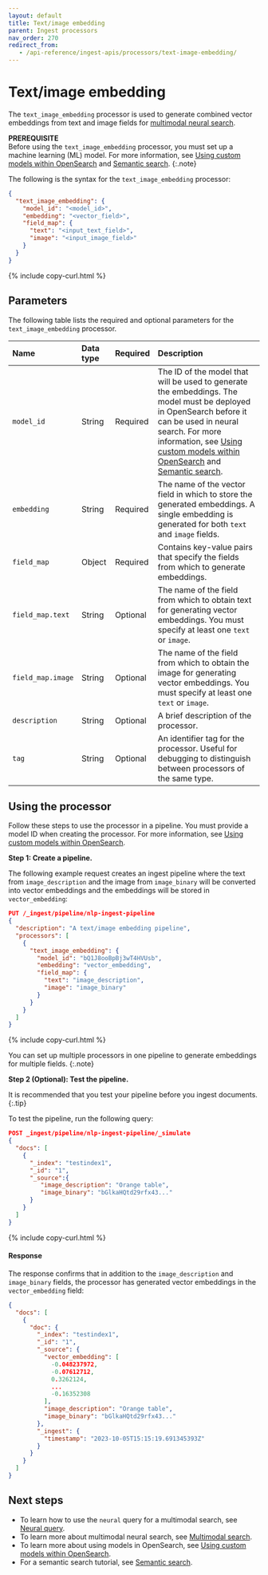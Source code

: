 ```yaml
---
layout: default
title: Text/image embedding
parent: Ingest processors
nav_order: 270
redirect_from:
   - /api-reference/ingest-apis/processors/text-image-embedding/
---
```


# Text/image embedding

The `text_image_embedding` processor is used to generate combined vector embeddings from text and image fields for [multimodal neural search]({{site.url}}{{site.baseurl}}/search-plugins/neural-multimodal-search/). 

**PREREQUISITE**<br>
Before using the `text_image_embedding` processor, you must set up a machine learning (ML) model. For more information, see [Using custom models within OpenSearch]({{site.url}}{{site.baseurl}}/ml-commons-plugin/ml-framework/) and [Semantic search]({{site.url}}{{site.baseurl}}/ml-commons-plugin/semantic-search/).
{:.note}

The following is the syntax for the `text_image_embedding` processor: 

```json
{
  "text_image_embedding": {
    "model_id": "<model_id>",
    "embedding": "<vector_field>",
    "field_map": {
      "text": "<input_text_field>",
      "image": "<input_image_field>"
    }
  }
}
```
{% include copy-curl.html %}

## Parameters

The following table lists the required and optional parameters for the `text_image_embedding` processor.

| Name  | Data type | Required  | Description  |
|:---|:---|:---|:---|
`model_id` | String | Required | The ID of the model that will be used to generate the embeddings. The model must be deployed in OpenSearch before it can be used in neural search. For more information, see [Using custom models within OpenSearch]({{site.url}}{{site.baseurl}}/ml-commons-plugin/ml-framework/) and [Semantic search]({{site.url}}{{site.baseurl}}/ml-commons-plugin/semantic-search/).
`embedding` | String | Required | The name of the vector field in which to store the generated embeddings. A single embedding is generated for both `text` and `image` fields.
`field_map` | Object | Required | Contains key-value pairs that specify the fields from which to generate embeddings.
`field_map.text` | String | Optional | The name of the field from which to obtain text for generating vector embeddings. You must specify at least one `text` or `image`.
`field_map.image`  | String | Optional | The name of the field from which to obtain the image for generating vector embeddings. You must specify at least one `text` or `image`.
`description`  | String | Optional  | A brief description of the processor.  |
`tag` | String | Optional | An identifier tag for the processor. Useful for debugging to distinguish between processors of the same type. |

## Using the processor

Follow these steps to use the processor in a pipeline. You must provide a model ID when creating the processor. For more information, see [Using custom models within OpenSearch]({{site.url}}{{site.baseurl}}/ml-commons-plugin/ml-framework/). 

**Step 1: Create a pipeline.** 

The following example request creates an ingest pipeline where the text from `image_description` and the image from `image_binary` will be converted into vector embeddings and the embeddings will be stored in `vector_embedding`:

```json
PUT /_ingest/pipeline/nlp-ingest-pipeline
{
  "description": "A text/image embedding pipeline",
  "processors": [
    {
      "text_image_embedding": {
        "model_id": "bQ1J8ooBpBj3wT4HVUsb",
        "embedding": "vector_embedding",
        "field_map": {
          "text": "image_description",
          "image": "image_binary"
        }
      }
    }
  ]
}
```
{% include copy-curl.html %}

You can set up multiple processors in one pipeline to generate embeddings for multiple fields.
{:.note}

**Step 2 (Optional): Test the pipeline.**

It is recommended that you test your pipeline before you ingest documents.
{:.tip}

To test the pipeline, run the following query:

```json
POST _ingest/pipeline/nlp-ingest-pipeline/_simulate
{
  "docs": [
    {
      "_index": "testindex1",
      "_id": "1",
      "_source":{
         "image_description": "Orange table",
         "image_binary": "bGlkaHQtd29rfx43..."
      }
    }
  ]
}
```
{% include copy-curl.html %}

#### Response

The response confirms that in addition to the `image_description` and `image_binary` fields, the processor has generated vector embeddings in the `vector_embedding` field:

```json
{
  "docs": [
    {
      "doc": {
        "_index": "testindex1",
        "_id": "1",
        "_source": {
          "vector_embedding": [
            -0.048237972,
            -0.07612712,
            0.3262124,
            ...
            -0.16352308
          ],
          "image_description": "Orange table",
          "image_binary": "bGlkaHQtd29rfx43..."
        },
        "_ingest": {
          "timestamp": "2023-10-05T15:15:19.691345393Z"
        }
      }
    }
  ]
}
```

## Next steps

- To learn how to use the `neural` query for a multimodal search, see [Neural query]({{site.url}}{{site.baseurl}}/query-dsl/specialized/neural/).
- To learn more about multimodal neural search, see [Multimodal search]({{site.url}}{{site.baseurl}}/search-plugins/neural-multimodal-search/).
- To learn more about using models in OpenSearch, see [Using custom models within OpenSearch]({{site.url}}{{site.baseurl}}/ml-commons-plugin/ml-framework/).
- For a semantic search tutorial, see [Semantic search]({{site.url}}{{site.baseurl}}/ml-commons-plugin/semantic-search/).